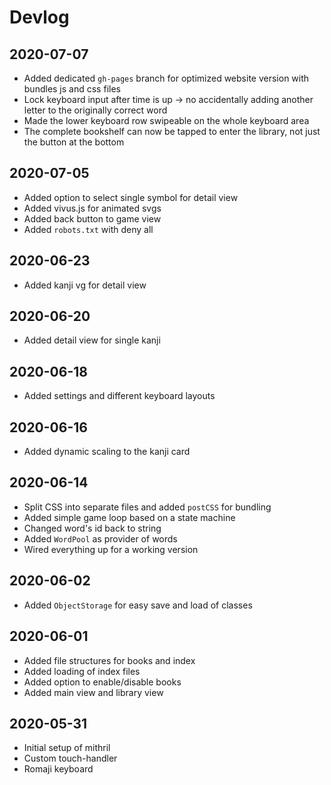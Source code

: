 # Devlog

## 2020-07-07
- Added dedicated `gh-pages` branch for optimized website version with bundles js and css files
- Lock keyboard input after time is up -> no accidentally adding another letter to the originally correct word
- Made the lower keyboard row swipeable on the whole keyboard area
- The complete bookshelf can now be tapped to enter the library, not just the button at the bottom

## 2020-07-05
- Added option to select single symbol for detail view
- Added vivus.js for animated svgs
- Added back button to game view
- Added `robots.txt` with deny all

## 2020-06-23
- Added kanji vg for detail view

## 2020-06-20
- Added detail view for single kanji

## 2020-06-18
- Added settings and different keyboard layouts

## 2020-06-16
- Added dynamic scaling to the kanji card

## 2020-06-14
- Split CSS into separate files and added `postCSS` for bundling
- Added simple game loop based on a state machine
- Changed word's id back to string
- Added `WordPool` as provider of words
- Wired everything up for a working version

## 2020-06-02
- Added `ObjectStorage` for easy save and load of classes

## 2020-06-01
- Added file structures for books and index
- Added loading of index files
- Added option to enable/disable books
- Added main view and library view

## 2020-05-31
- Initial setup of mithril
- Custom touch-handler
- Romaji keyboard